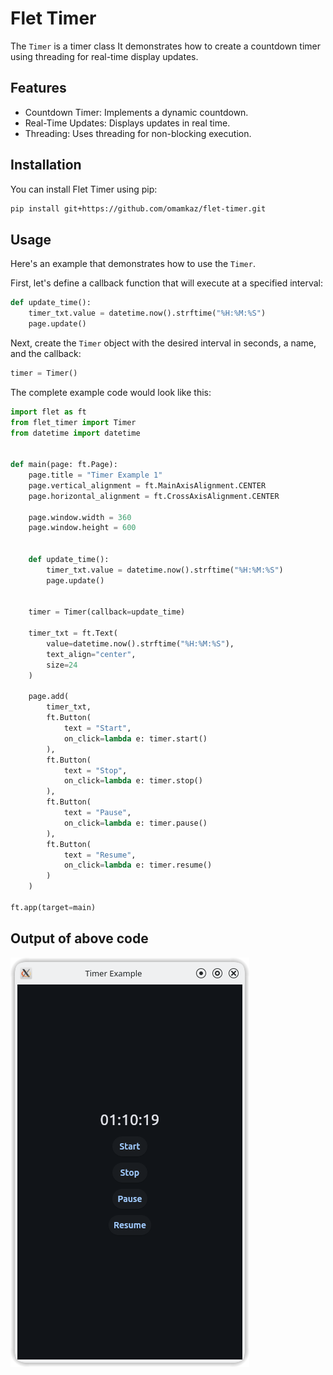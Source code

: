 # Flet Timer
 
The `Timer` is a timer class
It demonstrates how to create a countdown timer using threading for real-time display updates.

## Features

- Countdown Timer: Implements a dynamic countdown.
- Real-Time Updates: Displays updates in real time.
- Threading: Uses threading for non-blocking execution.

## Installation
You can install Flet Timer using pip:

```bash
pip install git+https://github.com/omamkaz/flet-timer.git
```

## Usage

Here's an example that demonstrates how to use the `Timer`.

First, let's define a callback function that will execute at a specified interval:

```python
def update_time():
    timer_txt.value = datetime.now().strftime("%H:%M:%S")
    page.update()
```

Next, create the `Timer` object with the desired interval in seconds, a name, and the callback:

```python
timer = Timer()
```

The complete example code would look like this:

```python
import flet as ft
from flet_timer import Timer
from datetime import datetime


def main(page: ft.Page):
    page.title = "Timer Example 1"
    page.vertical_alignment = ft.MainAxisAlignment.CENTER
    page.horizontal_alignment = ft.CrossAxisAlignment.CENTER

    page.window.width = 360
    page.window.height = 600


    def update_time():
        timer_txt.value = datetime.now().strftime("%H:%M:%S")
        page.update()


    timer = Timer(callback=update_time)

    timer_txt = ft.Text(
        value=datetime.now().strftime("%H:%M:%S"), 
        text_align="center",
        size=24
    )

    page.add(
        timer_txt,
        ft.Button(
            text = "Start",
            on_click=lambda e: timer.start()
        ),
        ft.Button(
            text = "Stop",
            on_click=lambda e: timer.stop()
        ),
        ft.Button(
            text = "Pause",
            on_click=lambda e: timer.pause()
        ),
        ft.Button(
            text = "Resume",
            on_click=lambda e: timer.resume()
        )
    )

ft.app(target=main)
```

## Output of above code

![Example 1](media/example_1.png)
